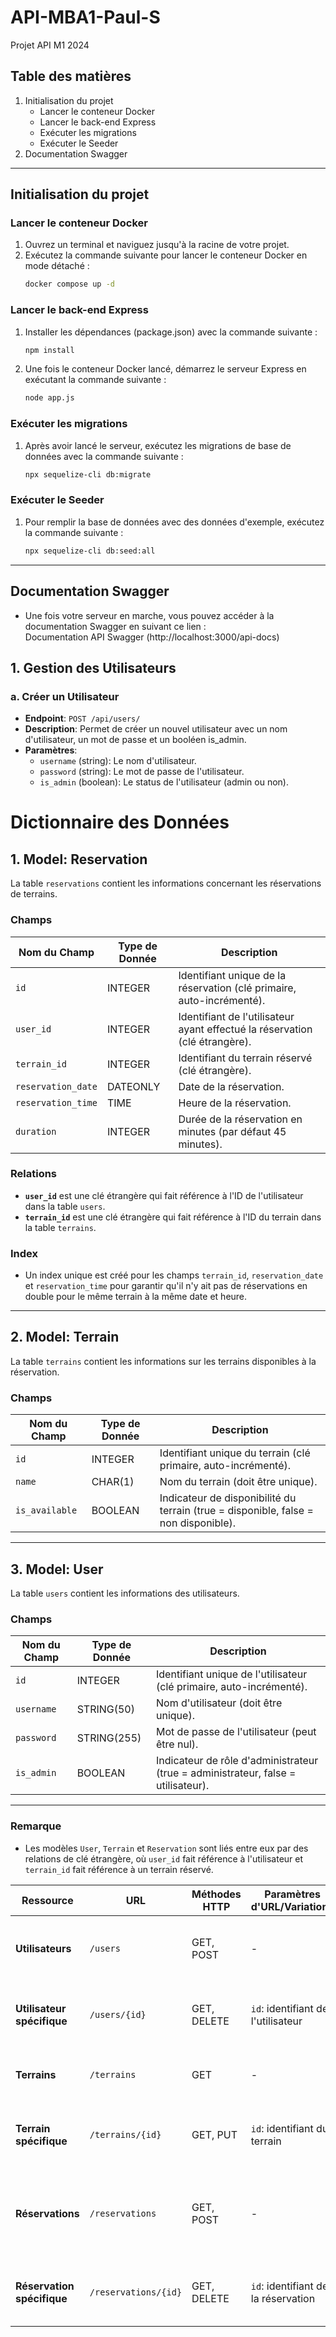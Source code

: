 # API-MBA1-Paul-S
Projet API M1 2024

## Table des matières

1. Initialisation du projet
    - Lancer le conteneur Docker
    - Lancer le back-end Express
    - Exécuter les migrations
    - Exécuter le Seeder
2. Documentation Swagger

---

## Initialisation du projet

### Lancer le conteneur Docker
1. Ouvrez un terminal et naviguez jusqu'à la racine de votre projet.
2. Exécutez la commande suivante pour lancer le conteneur Docker en mode détaché :
   ```bash
   docker compose up -d
   ```
   

### Lancer le back-end Express
1. Installer les dépendances (package.json) avec la commande suivante : 
    ```bash
    npm install
    ```
2. Une fois le conteneur Docker lancé, démarrez le serveur Express en exécutant la commande suivante :
   ```bash
   node app.js
   ```

### Exécuter les migrations
1. Après avoir lancé le serveur, exécutez les migrations de base de données avec la commande suivante :
   ```bash
   npx sequelize-cli db:migrate
   ```

### Exécuter le Seeder
1. Pour remplir la base de données avec des données d'exemple, exécutez la commande suivante :
   ```bash
   npx sequelize-cli db:seed:all
   ```

---

## Documentation Swagger

- Une fois votre serveur en marche, vous pouvez accéder à la documentation Swagger en suivant ce lien :  
  Documentation API Swagger (http://localhost:3000/api-docs)

## 1. **Gestion des Utilisateurs**

### a. **Créer un Utilisateur**
- **Endpoint**: `POST /api/users/`
- **Description**: Permet de créer un nouvel utilisateur avec un nom d'utilisateur, un mot de passe et un booléen is_admin.
- **Paramètres**:
    - `username` (string): Le nom d'utilisateur.
    - `password` (string): Le mot de passe de l'utilisateur.
    - `is_admin` (boolean): Le status de l'utilisateur (admin ou non).

# Dictionnaire des Données

## 1. **Model: Reservation**
La table `reservations` contient les informations concernant les réservations de terrains.

### Champs

| Nom du Champ         | Type de Donnée      | Description                                                                 |
|----------------------|---------------------|-----------------------------------------------------------------------------|
| `id`                 | INTEGER             | Identifiant unique de la réservation (clé primaire, auto-incrémenté).        |
| `user_id`            | INTEGER             | Identifiant de l'utilisateur ayant effectué la réservation (clé étrangère). |
| `terrain_id`         | INTEGER             | Identifiant du terrain réservé (clé étrangère).                             |
| `reservation_date`   | DATEONLY            | Date de la réservation.                                                     |
| `reservation_time`   | TIME                | Heure de la réservation.                                                    |
| `duration`           | INTEGER             | Durée de la réservation en minutes (par défaut 45 minutes).                 |

### Relations
- **`user_id`** est une clé étrangère qui fait référence à l'ID de l'utilisateur dans la table `users`.
- **`terrain_id`** est une clé étrangère qui fait référence à l'ID du terrain dans la table `terrains`.

### Index
- Un index unique est créé pour les champs `terrain_id`, `reservation_date` et `reservation_time` pour garantir qu'il n'y ait pas de réservations en double pour le même terrain à la même date et heure.

---

## 2. **Model: Terrain**
La table `terrains` contient les informations sur les terrains disponibles à la réservation.

### Champs

| Nom du Champ     | Type de Donnée  | Description                                                                         |
|------------------|-----------------|-------------------------------------------------------------------------------------|
| `id`             | INTEGER         | Identifiant unique du terrain (clé primaire, auto-incrémenté).                      |
| `name`           | CHAR(1)         | Nom du terrain (doit être unique).                                                  |
| `is_available`   | BOOLEAN         | Indicateur de disponibilité du terrain (true = disponible, false = non disponible). |

---

## 3. **Model: User**
La table `users` contient les informations des utilisateurs.

### Champs

| Nom du Champ     | Type de Donnée  | Description                                                                         |
|------------------|-----------------|-------------------------------------------------------------------------------------|
| `id`             | INTEGER         | Identifiant unique de l'utilisateur (clé primaire, auto-incrémenté).                |
| `username`       | STRING(50)      | Nom d'utilisateur (doit être unique).                                               |
| `password`       | STRING(255)     | Mot de passe de l'utilisateur (peut être nul).                                      |
| `is_admin`       | BOOLEAN         | Indicateur de rôle d'administrateur (true = administrateur, false = utilisateur).    |

---

### Remarque
- Les modèles `User`, `Terrain` et `Reservation` sont liés entre eux par des relations de clé étrangère, où `user_id` fait référence à l'utilisateur et `terrain_id` fait référence à un terrain réservé.


| **Ressource**               | **URL**                          | **Méthodes HTTP**                  | **Paramètres d'URL/Variations**                        | **Commentaires**                                        |
|-----------------------------|----------------------------------|------------------------------------|--------------------------------------------------------|--------------------------------------------------------|
| **Utilisateurs**             | `/users`                         | GET, POST                          | -                                                      | Récupère tous les utilisateurs (GET) / Crée un utilisateur (POST) |
| **Utilisateur spécifique**  | `/users/{id}`                    | GET, DELETE                        | `id`: identifiant de l'utilisateur                     | Récupère ou supprime un utilisateur spécifique par ID |
| **Terrains**                 | `/terrains`                      | GET                                | -                                                      | Récupère la liste de tous les terrains disponibles |
| **Terrain spécifique**      | `/terrains/{id}`                 | GET, PUT                           | `id`: identifiant du terrain                           | Récupère ou met à jour un terrain spécifique par ID |
| **Réservations**             | `/reservations`                  | GET, POST                          | -                                                      | Récupère toutes les réservations (GET) / Crée une réservation (POST) |
| **Réservation spécifique**  | `/reservations/{id}`             | GET, DELETE                        | `id`: identifiant de la réservation                     | Récupère ou supprime une réservation spécifique par ID |